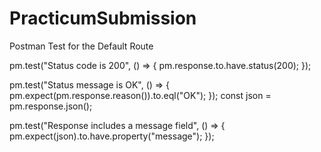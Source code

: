 # PracticumSubmission


Postman Test for the Default Route

pm.test("Status code is 200", () => {
  pm.response.to.have.status(200);
});


pm.test("Status message is OK", () => {
  pm.expect(pm.response.reason()).to.eql("OK");
});
const json = pm.response.json();

pm.test("Response includes a message field", () => {
  pm.expect(json).to.have.property("message");
});


